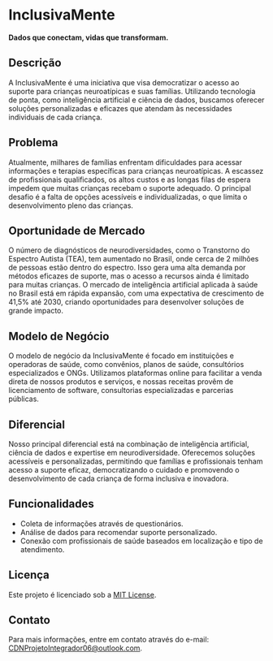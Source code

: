 # InclusivaMente

**Dados que conectam, vidas que transformam.**

## Descrição

A InclusivaMente é uma iniciativa que visa democratizar o acesso ao suporte para crianças neuroatípicas e suas famílias. Utilizando tecnologia de ponta, como inteligência artificial e ciência de dados, buscamos oferecer soluções personalizadas e eficazes que atendam às necessidades individuais de cada criança.

## Problema

Atualmente, milhares de famílias enfrentam dificuldades para acessar informações e terapias específicas para crianças neuroatípicas. A escassez de profissionais qualificados, os altos custos e as longas filas de espera impedem que muitas crianças recebam o suporte adequado. O principal desafio é a falta de opções acessíveis e individualizadas, o que limita o desenvolvimento pleno das crianças.

## Oportunidade de Mercado

O número de diagnósticos de neurodiversidades, como o Transtorno do Espectro Autista (TEA), tem aumentado no Brasil, onde cerca de 2 milhões de pessoas estão dentro do espectro. Isso gera uma alta demanda por métodos eficazes de suporte, mas o acesso a recursos ainda é limitado para muitas crianças. O mercado de inteligência artificial aplicada à saúde no Brasil está em rápida expansão, com uma expectativa de crescimento de 41,5% até 2030, criando oportunidades para desenvolver soluções de grande impacto.

## Modelo de Negócio

O modelo de negócio da InclusivaMente é focado em instituições e operadoras de saúde, como convênios, planos de saúde, consultórios especializados e ONGs. Utilizamos plataformas online para facilitar a venda direta de nossos produtos e serviços, e nossas receitas provêm de licenciamento de software, consultorias especializadas e parcerias públicas.

## Diferencial

Nosso principal diferencial está na combinação de inteligência artificial, ciência de dados e expertise em neurodiversidade. Oferecemos soluções acessíveis e personalizadas, permitindo que famílias e profissionais tenham acesso a suporte eficaz, democratizando o cuidado e promovendo o desenvolvimento de cada criança de forma inclusiva e inovadora.

## Funcionalidades

- Coleta de informações através de questionários.
- Análise de dados para recomendar suporte personalizado.
- Conexão com profissionais de saúde baseados em localização e tipo de atendimento.

## Licença

Este projeto é licenciado sob a [MIT License](LICENSE).

## Contato

Para mais informações, entre em contato através do e-mail: [CDNProjetoIntegrador06@outlook.com](mailto:CDNProjetoIntegrador06@outlook.com).

